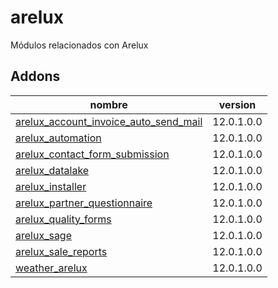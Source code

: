 arelux
=========
Módulos relacionados con Arelux


Addons
----------------
nombre | version
--- | ---
[arelux_account_invoice_auto_send_mail](arelux_account_invoice_auto_send_mail/) | 12.0.1.0.0
[arelux_automation](arelux_automation/) | 12.0.1.0.0
[arelux_contact_form_submission](arelux_contact_form_submission/) | 12.0.1.0.0
[arelux_datalake](arelux_datalake/) | 12.0.1.0.0
[arelux_installer](arelux_installer/) | 12.0.1.0.0
[arelux_partner_questionnaire](arelux_partner_questionnaire/) | 12.0.1.0.0
[arelux_quality_forms](arelux_quality_forms/) | 12.0.1.0.0
[arelux_sage](arelux_sage/) | 12.0.1.0.0
[arelux_sale_reports](arelux_sale_reports/) | 12.0.1.0.0
[weather_arelux](weather_arelux/) | 12.0.1.0.0
